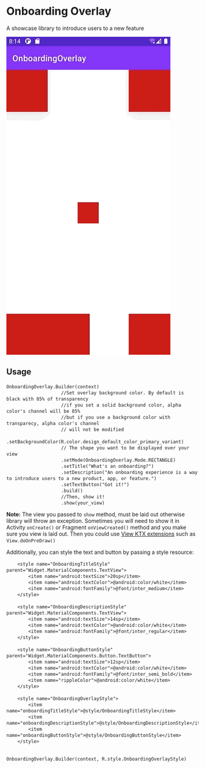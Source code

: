 # Onboarding Overlay

A showcase library to introduce users to a new feature

![Screenshot](https://github.com/AbrahamCuautle/OnboardingOverlay/blob/main/screenshots/demo-overlay.gif)

## Usage
```
OnboardingOverlay.Builder(context)
                    //Set overlay background color. By default is black with 85% of transparency
                    //if you set a solid background color, alpha color's channel will be 85% 
                    //but if you use a background color with transparecy, alpha color's channel
                    // will not be modified
                    .setBackgroundColor(R.color.design_default_color_primary_variant)
                    // The shape you want to be displayed over your view
                    .setMode(OnboardingOverlay.Mode.RECTANGLE)
                    .setTitle("What's an onboarding?")
                    .setDescription("An onboarding experience is a way to introduce users to a new product, app, or feature.")
                    .setTextButton("Got it!")
                    .build()
                    //Then, show it!
                    .show(your_view)
```

__Note:__ The view you passed to ```show``` method, must be laid out otherwise library will throw an exception. 
Sometimes you will need to show it in Activity ```onCreate()``` or Fragment ```onViewCreated()``` method and you make sure you view is laid out. 
Then you could use [View KTX extensions](https://developer.android.com/reference/kotlin/androidx/core/view/package-summary#doonpredraw) such as ```View.doOnPreDraw()``` 

Additionally, you can style the text and button by passing a style resource:

```
    <style name="OnboardingTitleStyle" parent="Widget.MaterialComponents.TextView">
        <item name="android:textSize">20sp</item>
        <item name="android:textColor">@android:color/white</item>
        <item name="android:fontFamily">@font/inter_medium</item>
    </style>

    <style name="OnboardingDescriptionStyle" parent="Widget.MaterialComponents.TextView">
        <item name="android:textSize">14sp</item>
        <item name="android:textColor">@android:color/white</item>
        <item name="android:fontFamily">@font/inter_regular</item>
    </style>

    <style name="OnboardingButtonStyle" parent="Widget.MaterialComponents.Button.TextButton">
        <item name="android:textSize">12sp</item>
        <item name="android:textColor">@android:color/white</item>
        <item name="android:fontFamily">@font/inter_semi_bold</item>
        <item name="rippleColor">@android:color/white</item>
    </style>

    <style name="OnboardingOverlayStyle">
        <item name="onboardingTitleStyle">@style/OnboardingTitleStyle</item>
        <item name="onboardingDescriptionStyle">@style/OnboardingDescriptionStyle</item>
        <item name="onboardingButtonStyle">@style/OnboardingButtonStyle</item>
    </style>
    
```

```
OnboardingOverlay.Builder(context, R.style.OnboardingOverlayStyle)
```
